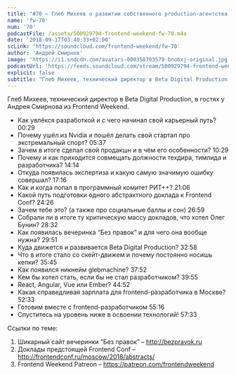 ```yaml
---
title: "#70 – Глеб Михеев о развитии собственного production-агентства и подготовке Frontend Conf"
name: 'fw-70'
num: '70'
podcastFile: /assets/500929794-frontend-weekend-fw-70.m4a
date: '2018-09-17T03:40:33+02:00'
scLink: 'https://soundcloud.com/frontend-weekend/fw-70'
author: 'Андрей Смирнов'
image: 'https://i1.sndcdn.com/avatars-000358703579-bnobxj-original.jpg'
podcastUrl: 'https://feeds.soundcloud.com/stream/500929794-frontend-weekend-fw-70.m4a'
explicit: false
subtitle: "Глеб Михеев, технический директор в Beta Digital Production, в гостях у Андрея Смирнова из Frontend Weekend. "
---
```

Глеб Михеев, технический директор в Beta Digital Production, в гостях у Андрея Смирнова из Frontend Weekend. 

- Как увлёкся разработкой и с чего начинал свой карьерный путь? <timecode>00:29</timecode>
- Почему ушёл из Nvidia и пошёл делать свой стартап про экстремальный спорт? <timecode>05:37</timecode>
- Зачем в итоге сделал свой продакшн и в чём его особенности? <timecode>10:29</timecode>
- Почему и как приходится совмещать должности техдира, тимлида и разработчика? <timecode>14:14</timecode>
- Откуда появилась экспертиза и какую самую значимую ошибку совершал? <timecode>17:16</timecode>
- Как и когда попал в программный комитет РИТ++? <timecode>21:06</timecode>
- Какой путь подготовки одного абстрактного доклада к Frontend Conf? <timecode>24:26</timecode>
- Зачем тебе это? (а также про социальные баллы и сон) <timecode>26:59</timecode>
- Собрали ли в итоге ту критическую массу докладов, что хотел Олег Бунин? <timecode>28:32</timecode>
- Как появилась вечеринка “Без правок” и для чего она вообще нужна? <timecode>29:51</timecode>
- Куда движется и развивается Beta Digital Production? <timecode>32:58</timecode>
- Что в итоге стало со скейт-движем и почему постоянно носишь кепки? <timecode>35:45</timecode>
- Как появился никнейм glebmachine? <timecode>37:52</timecode>
- Кем бы хотел стать, если бы не стал разработчиком? <timecode>39:55</timecode>
- React, Angular, Vue или Ember? <timecode>44:52</timecode>
- Какая справедливая зарплата для frontend-разработчика в Москве? <timecode>52:33</timecode>
- Готовим вместе с frontend-разработчиком <timecode>55:16</timecode>
- Спуститесь на уровень ниже в освоении технологий! <timecode>57:33</timecode>

Ссылки по теме:
1) Шикарный сайт вечеринки “Без правок” – http://bezpravok.ru
2) Доклады предстоящей Frontend Conf – http://frontendconf.ru/moscow/2018/abstracts/
3) Frontend Weekend Patreon – https://patreon.com/frontendweekend